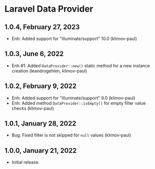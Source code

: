 Laravel Data Provider
=====================

1.0.4, February 27, 2023
------------------------

- Enh: Added support for "illuminate/support" 10.0 (klimov-paul)


1.0.3, June 6, 2022
-------------------

- Enh #1: Added `DataProvider::new()` static method for a new instance creation (leandrogehlen, klimov-paul)


1.0.2, February 9, 2022
-----------------------

- Enh: Added support for "illuminate/support" 9.0 (klimov-paul)
- Enh: Added method `DataProvider::isEmpty()` for empty filter value checks (klimov-paul)


1.0.1, January 28, 2022
-----------------------

- Bug: Fixed filter is not skipped for `null` values (klimov-paul)


1.0.0, January 21, 2022
-----------------------

- Initial release.
